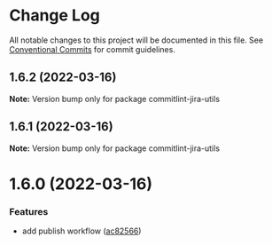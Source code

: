 # Change Log

All notable changes to this project will be documented in this file.
See [Conventional Commits](https://conventionalcommits.org) for commit guidelines.

## 1.6.2 (2022-03-16)

**Note:** Version bump only for package commitlint-jira-utils





## 1.6.1 (2022-03-16)

**Note:** Version bump only for package commitlint-jira-utils





# 1.6.0 (2022-03-16)


### Features

* add publish workflow ([ac82566](https://github.com/Gherciu/commitlint-jira/commit/ac82566))
